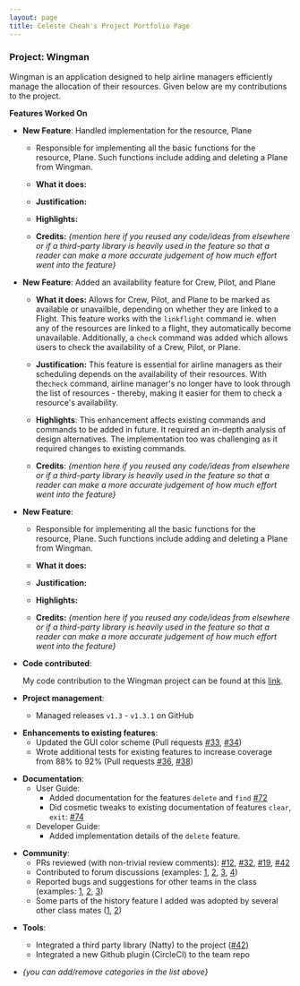 ```yaml
---
layout: page
title: Celeste Cheah's Project Portfolio Page
---
```


### Project: Wingman

Wingman is an application designed to help airline managers efficiently manage the allocation of their resources.
Given below are my contributions to the project.

**Features Worked On**
* **New Feature**: Handled implementation for the resource, Plane
    * Responsible for implementing all the basic functions for the resource, Plane. Such functions include adding and 
    deleting a Plane from Wingman.

    * **What it does:** 
    * **Justification:** 
    * **Highlights:** 
    * **Credits:** *{mention here if you reused any code/ideas from elsewhere or if a third-party library is heavily used in the feature so that a reader can make a more accurate judgement of how much effort went into the feature}*


* **New Feature**: Added an availability feature for Crew, Pilot, and Plane
    * **What it does:** Allows for Crew, Pilot, and Plane to be marked as available or unavailble, depending on whether 
  they are linked to a Flight. This feature works with the `linkflight` command ie. when any of the resources are linked
  to a flight, they automatically become unavailable. Additionally, a `check` command was added which allows users to
  check the availability of a Crew, Pilot, or Plane.

    * **Justification:** This feature is essential for airline managers as their scheduling depends on the
  availability of their resources. With the`check` command, airline manager's no longer have to look through the list of
  resources - thereby, making it easier for them to check a resource's availability.
  
    * **Highlights**: This enhancement affects existing commands and commands to be added in future. It required an in-depth analysis of design alternatives. The implementation too was challenging as it required changes to existing commands.

    * **Credits**: *{mention here if you reused any code/ideas from elsewhere or if a third-party library is heavily used in the feature so that a reader can make a more accurate judgement of how much effort went into the feature}*

* **New Feature**: 
    * Responsible for implementing all the basic functions for the resource, Plane. Such functions include adding and
      deleting a Plane from Wingman.

    * **What it does:**
    * **Justification:**
    * **Highlights:**
    * **Credits:** *{mention here if you reused any code/ideas from elsewhere or if a third-party library is heavily used in the feature so that a reader can make a more accurate judgement of how much effort went into the feature}*




* **Code contributed**:

    My code contribution to the Wingman project can be found at this [link](https://nus-cs2103-ay2223s2.github.io/tp-dashboard/?search=cetigerlily&breakdown=true&sort=groupTitle&sortWithin=title&since=2023-02-17&timeframe=commit&mergegroup=&groupSelect=groupByRepos&checkedFileTypes=docs~functional-code~test-code~other).


* **Project management**:
  * Managed releases `v1.3` - `v1.3.1` on GitHub

[//]: # (TO EDIT)
* **Enhancements to existing features**:
    * Updated the GUI color scheme (Pull requests [\#33](), [\#34]())
    * Wrote additional tests for existing features to increase coverage from 88% to 92% (Pull requests [\#36](), [\#38]())

[//]: # (TO EDIT)
* **Documentation**:
    * User Guide:
        * Added documentation for the features `delete` and `find` [\#72]()
        * Did cosmetic tweaks to existing documentation of features `clear`, `exit`: [\#74]()
    * Developer Guide:
        * Added implementation details of the `delete` feature.

[//]: # (TO EDIT)
* **Community**:
    * PRs reviewed (with non-trivial review comments): [\#12](), [\#32](), [\#19](), [\#42]()
    * Contributed to forum discussions (examples: [1](), [2](), [3](), [4]())
    * Reported bugs and suggestions for other teams in the class (examples: [1](), [2](), [3]())
    * Some parts of the history feature I added was adopted by several other class mates ([1](), [2]())

[//]: # (TO EDIT)
* **Tools**:
    * Integrated a third party library (Natty) to the project ([\#42]())
    * Integrated a new Github plugin (CircleCI) to the team repo

* _{you can add/remove categories in the list above}_